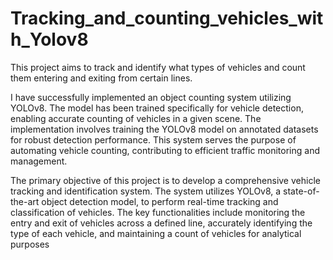 # Tracking_and_counting_vehicles_with_Yolov8
This project aims to track and identify what types of vehicles and count them entering and exiting from certain lines.

I have successfully implemented an object counting system utilizing YOLOv8. The model has been trained specifically for vehicle detection, enabling accurate counting of vehicles in a given scene. 
The implementation involves training the YOLOv8 model on annotated datasets for robust detection performance. 
This system serves the purpose of automating vehicle counting, contributing to efficient traffic monitoring and management.

The primary objective of this project is to develop a comprehensive vehicle tracking and identification system. The system utilizes YOLOv8, a state-of-the-art object detection model, to perform real-time tracking and classification of vehicles. The key functionalities include monitoring the entry and exit of vehicles across a defined line, accurately identifying the type of each vehicle, and maintaining a count of vehicles for analytical purposes


